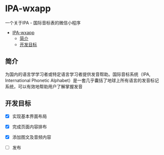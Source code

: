 # IPA-wxapp

一个关于IPA - 国际音标表的微信小程序

- [IPA-wxapp](#ipa-wxapp)
  - [简介](#简介)
  - [开发目标](#开发目标)

## 简介

为国内的语言学学习者或特定语言学习者提供发音帮助。国际音标系统（IPA, International Phonetic Alphabet）是一套几乎囊括了地球上所有语言的发音标记系统，可以有效地帮助用户了解掌握发音

## 开发目标

 - [x] 实现基本界面布局
 - [x] 完成页面内容排布
 - [x] 添加图文及音频内容
 - [ ] 发布


